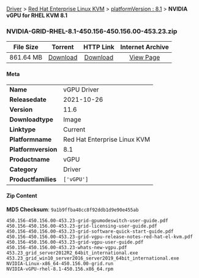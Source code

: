 
[Driver](/README.md)  >  [Red Hat Enterprise Linux KVM](/index/Driver/Red_Hat_Enterprise_Linux_KVM.md)  >  [platformVersion : 8.1](/index/Driver/Red_Hat_Enterprise_Linux_KVM/8.1.md)  >  **NVIDIA vGPU for RHEL KVM 8.1**


### NVIDIA-GRID-RHEL-8.1-450.156-450.156.00-453.23.zip

| **File Size** | **Torrent**  | **HTTP Link** | **Internet Archive** |
|:-------------:|:------------:|:-------------:|:--------------------:|
| 861.64 MB |  [Download](https://archive.org/download/nvgpu_NVIDIA-GRID-RHEL-8.1-450.156-450.156.00-453.23.zip/nvgpu_NVIDIA-GRID-RHEL-8.1-450.156-450.156.00-453.23.zip_archive.torrent)       | [Download](https://archive.org/compress/nvgpu_NVIDIA-GRID-RHEL-8.1-450.156-450.156.00-453.23.zip) | [View Page](https://archive.org/details/nvgpu_NVIDIA-GRID-RHEL-8.1-450.156-450.156.00-453.23.zip)       |

#### Meta

<table>
<tr><td><strong>Name</strong></td><td>vGPU Driver</td></tr>
<tr><td><strong>Releasedate</strong></td><td>2021-10-26</td></tr>
<tr><td><strong>Version</strong></td><td>11.6</td></tr>
<tr><td><strong>Downloadtype</strong></td><td>Image</td></tr>
<tr><td><strong>Linktype</strong></td><td>Current</td></tr>
<tr><td><strong>Platformname</strong></td><td>Red Hat Enterprise Linux KVM</td></tr>
<tr><td><strong>Platformversion</strong></td><td>8.1</td></tr>
<tr><td><strong>Productname</strong></td><td>vGPU</td></tr>
<tr><td><strong>Category</strong></td><td>Driver</td></tr>
<tr><td><strong>Productfamilies</strong></td><td><code>['vGPU']</code></td></tr>
</table>

#### Zip Content

**MD5 Checksum**: `9a1b9ffba48cc8f92ddb1d9e90e455ab`

```text
450.156-450.156.00-453.23-grid-gpumodeswitch-user-guide.pdf
450.156-450.156.00-453.23-grid-licensing-user-guide.pdf
450.156-450.156.00-453.23-grid-software-quick-start-guide.pdf
450.156-450.156.00-453.23-grid-vgpu-release-notes-red-hat-el-kvm.pdf
450.156-450.156.00-453.23-grid-vgpu-user-guide.pdf
450.156-450.156.00-453.23-whats-new-vgpu.pdf
453.23_grid_server2012R2_64bit_international.exe
453.23_grid_win10_server2016_server2019_64bit_international.exe
NVIDIA-Linux-x86_64-450.156.00-grid.run
NVIDIA-vGPU-rhel-8.1-450.156.x86_64.rpm
```